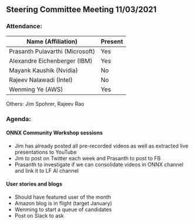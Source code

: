 ## Steering Committee Meeting 11/03/2021

### Attendance:

| Name (Affiliation)              | Present  |
| ------------------------------- | -------- |
| Prasanth Pulavarthi (Microsoft) | Yes      |
| Alexandre Eichenberger (IBM)    | Yes      |
| Mayank Kaushik (Nvidia)         | No       |
| Rajeev Nalawadi (Intel)         | No      |
| Wenming Ye (AWS)                | Yes      |

Others: Jim Spohrer, Rajeev Rao

### Agenda:
 
  #### ONNX Community Workshop sessions
  - Jim has already posted all pre-recorded videos as well as extracted live presentations to YouTube
  - Jim to post on Twitter each week and Prasanth to post to FB
  - Prasanth to investigate if we can consolidate videos in ONNX channel and link it to LF AI channel

  #### User stories and blogs
  - Should have featured user of the month
  - Amazon blog is in flight (target January)
  - Wenming to start a queue of candidates
  - Post on Slack to ask
